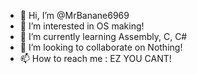 - 👋 Hi, I’m @MrBanane6969
- 👀 I’m interested in OS making!
- 🌱 I’m currently learning Assembly, C, C#
- 💞️ I’m looking to collaborate on Nothing!
- 📫 How to reach me : EZ YOU CANT!

<!---
MrBanane6969/MrBanane6969 is a ✨ special ✨ repository because its `README.md` (this file) appears on your GitHub profile.
You can click the Preview link to take a look at your changes.
--->

